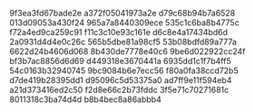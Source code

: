 9f3ea3fd67bade2e
a372f05041973a2e
d79c68b94b7a6528
013d09053a430f24
965a7a8440309ece
535c1c6ba8b4775c
f72a4ed9ca259c91
f11c3c10e93c161e
d6c8e4a17434bd6d
2a0931d4d4e0c26c
565b5dbe81a98cf5
53b08bdfd89a777a
6622d24b4606d068
8b430de7778e40c6
9be6d022922cc24f
bf3b7ac8856d6d69
d449318e3670441a
6935dd1c1f7b4ff5
54c0163b32940745
9bc9084b6e7ecc56
f80a0fa38ccd72b5
d7de419b28395dd1
d95096c5d53375a0
ad7ff9e11f594eb4
a21d373416ed2c50
f2d8e66c2b73fddc
3f5e71c70271681c
8011318c3ba74d4d
b8b4bec8a86abbb4
